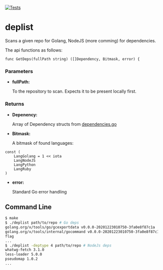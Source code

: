 [![Tests](https://github.com/mcoops/deplist/actions/workflows/go.yml/badge.svg)](https://github.com/mcoops/deplist/actions/workflows/go.yml)

# deplist

Scans a given repo for Golang, NodeJS (more comming) for dependencies.

The api functions as follows:

```
func GetDeps(fullPath string) ([]Dependency, Bitmask, error) {
```

### Parameters

* **fullPath:**

  To the repository to scan. Expects it to be present locally first.

### Returns

* **Depenency:**
  
  Array of Dependency structs from [dependencies.go](dependencies.go)


* **Bitmask:**

  A bitmask of found languages:

```
const (
	LangGolang = 1 << iota
	LangNodeJS
	LangPython
	LangRuby
)
```

* **error:**

  Standard Go error handling

## Command Line

```bash
$ make 
$ ./deplist path/to/repo # Go deps
golang.org/x/tools/go/gcexportdata v0.0.0-20201223010750-3fa0e8f87c1a
golang.org/x/tools/internal/gocommand v0.0.0-20201223010750-3fa0e8f87c1a
flag
...
$ ./deplist -deptype 4 path/to/repo # NodeJs deps
whatwg-fetch 3.1.0
less-loader 5.0.0
pseudomap 1.0.2
...
```
